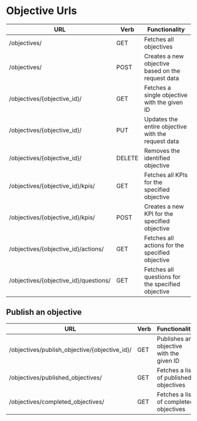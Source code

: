 # Objective Urls

| URL                 | Verb    |Functionality                                            |
|------------------------------------------|--------|----------------------------------------------------------|
| /objectives/                             | GET    | Fetches all objectives                                   |
| /objectives/                             | POST   | Creates a new objective based on the request data         |
| /objectives/{objective_id}/               | GET    | Fetches a single objective with the given ID             |
| /objectives/{objective_id}/               | PUT    | Updates the entire objective with the request data       |
| /objectives/{objective_id}/               | DELETE | Removes the identified objective                         |
| /objectives/{objective_id}/kpis/          | GET    | Fetches all KPIs for the specified objective             |
| /objectives/{objective_id}/kpis/          | POST   | Creates a new KPI for the specified objective            |
| /objectives/{objective_id}/actions/       | GET    | Fetches all actions for the specified objective          |
| /objectives/{objective_id}/questions/     | GET    | Fetches all questions for the specified objective        |

## Publish an objective

| URL                                               | Verb   | Functionality                                      |
|---------------------------------------------------|--------|----------------------------------------------------|
| /objectives/publish_objective/{objective_id}/      | GET    | Publishes an objective with the given ID            |
| /objectives/published_objectives/                 | GET    | Fetches a list of published objectives              |
| /objectives/completed_objectives/                 | GET    | Fetches a list of completed objectives              |
